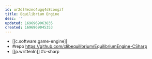 ```yaml
---
id: ur2dl4eznc4ugq4s8coogzf
title: Equilibrium Engine
desc: ''
updated: 1696969063835
created: 1696969045353
---
```


- [[c.software.game-engine]]
- #repo https://github.com/clibequilibrium/EquilibriumEngine-CSharp
- [[p.writtenIn]] #c-sharp
